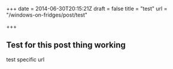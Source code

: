 +++
date = 2014-06-30T20:15:21Z
draft = false 
title = "test"
url = "/windows-on-fridges/post/test"

+++

## Test for this post thing working

test specific url

